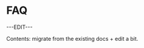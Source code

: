 ﻿---
sidebar_position: 3
---

# FAQ

---EDIT---

Contents: migrate from the existing docs + edit a bit.
